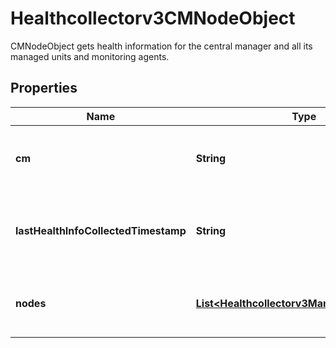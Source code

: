 

# Healthcollectorv3CMNodeObject

CMNodeObject gets health information for the central manager and all its managed units and monitoring agents.

## Properties

| Name | Type | Description | Notes |
|------------ | ------------- | ------------- | -------------|
|**cm** | **String** | Host name or IP address of the central manager. |  [optional] |
|**lastHealthInfoCollectedTimestamp** | **String** | Timestamp from when the health information was collected. |  [optional] |
|**nodes** | [**List&lt;Healthcollectorv3ManagedUnitObject&gt;**](Healthcollectorv3ManagedUnitObject.md) | List of Guardium Data Protection systems. |  [optional] |



